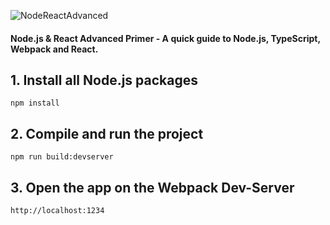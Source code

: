 ![NodeReactAdvanced](https://github.com/christopherstock/NodeReactAdvanced/raw/master/_ASSETS/promo/promo1.jpg)
#### Node.js & React Advanced Primer - A quick guide to Node.js, TypeScript, Webpack and React.

## 1. Install all Node.js packages
```
npm install
```

## 2. Compile and run the project
```
npm run build:devserver
```

## 3. Open the app on the Webpack Dev-Server
```
http://localhost:1234
```
